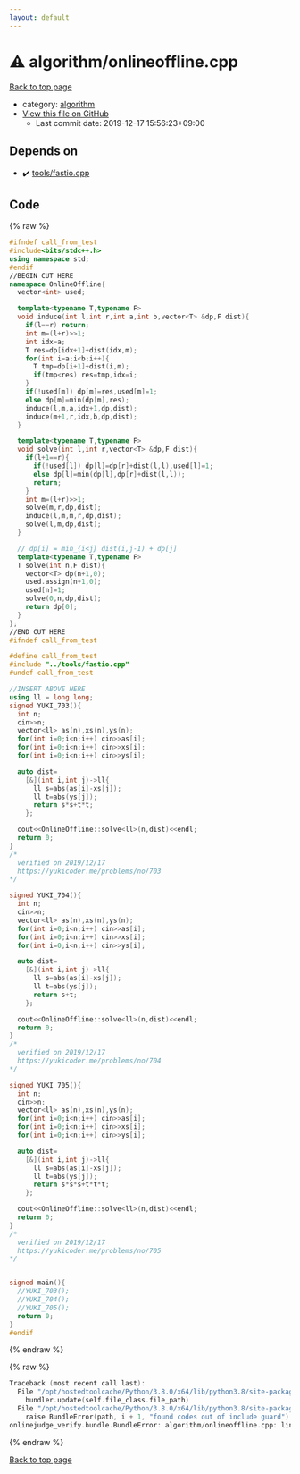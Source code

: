 ```yaml
---
layout: default
---
```


<!-- mathjax config similar to math.stackexchange -->
<script type="text/javascript" async
  src="https://cdnjs.cloudflare.com/ajax/libs/mathjax/2.7.5/MathJax.js?config=TeX-MML-AM_CHTML">
</script>
<script type="text/x-mathjax-config">
  MathJax.Hub.Config({
    TeX: { equationNumbers: { autoNumber: "AMS" }},
    tex2jax: {
      inlineMath: [ ['$','$'] ],
      processEscapes: true
    },
    "HTML-CSS": { matchFontHeight: false },
    displayAlign: "left",
    displayIndent: "2em"
  });
</script>

<script type="text/javascript" src="https://cdnjs.cloudflare.com/ajax/libs/jquery/3.4.1/jquery.min.js"></script>
<script src="https://cdn.jsdelivr.net/npm/jquery-balloon-js@1.1.2/jquery.balloon.min.js" integrity="sha256-ZEYs9VrgAeNuPvs15E39OsyOJaIkXEEt10fzxJ20+2I=" crossorigin="anonymous"></script>
<script type="text/javascript" src="../../assets/js/copy-button.js"></script>
<link rel="stylesheet" href="../../assets/css/copy-button.css" />


# :warning: algorithm/onlineoffline.cpp

<a href="../../index.html">Back to top page</a>

* category: <a href="../../index.html#ed469618898d75b149e5c7c4b6a1c415">algorithm</a>
* <a href="{{ site.github.repository_url }}/blob/master/algorithm/onlineoffline.cpp">View this file on GitHub</a>
    - Last commit date: 2019-12-17 15:56:23+09:00




## Depends on

* :heavy_check_mark: <a href="../tools/fastio.cpp.html">tools/fastio.cpp</a>


## Code

<a id="unbundled"></a>
{% raw %}
```cpp
#ifndef call_from_test
#include<bits/stdc++.h>
using namespace std;
#endif
//BEGIN CUT HERE
namespace OnlineOffline{
  vector<int> used;

  template<typename T,typename F>
  void induce(int l,int r,int a,int b,vector<T> &dp,F dist){
    if(l==r) return;
    int m=(l+r)>>1;
    int idx=a;
    T res=dp[idx+1]+dist(idx,m);
    for(int i=a;i<b;i++){
      T tmp=dp[i+1]+dist(i,m);
      if(tmp<res) res=tmp,idx=i;
    }
    if(!used[m]) dp[m]=res,used[m]=1;
    else dp[m]=min(dp[m],res);
    induce(l,m,a,idx+1,dp,dist);
    induce(m+1,r,idx,b,dp,dist);
  }

  template<typename T,typename F>
  void solve(int l,int r,vector<T> &dp,F dist){
    if(l+1==r){
      if(!used[l]) dp[l]=dp[r]+dist(l,l),used[l]=1;
      else dp[l]=min(dp[l],dp[r]+dist(l,l));
      return;
    }
    int m=(l+r)>>1;
    solve(m,r,dp,dist);
    induce(l,m,m,r,dp,dist);
    solve(l,m,dp,dist);
  }

  // dp[i] = min_{i<j} dist(i,j-1) + dp[j]
  template<typename T,typename F>
  T solve(int n,F dist){
    vector<T> dp(n+1,0);
    used.assign(n+1,0);
    used[n]=1;
    solve(0,n,dp,dist);
    return dp[0];
  }
};
//END CUT HERE
#ifndef call_from_test

#define call_from_test
#include "../tools/fastio.cpp"
#undef call_from_test

//INSERT ABOVE HERE
using ll = long long;
signed YUKI_703(){
  int n;
  cin>>n;
  vector<ll> as(n),xs(n),ys(n);
  for(int i=0;i<n;i++) cin>>as[i];
  for(int i=0;i<n;i++) cin>>xs[i];
  for(int i=0;i<n;i++) cin>>ys[i];

  auto dist=
    [&](int i,int j)->ll{
      ll s=abs(as[i]-xs[j]);
      ll t=abs(ys[j]);
      return s*s+t*t;
    };

  cout<<OnlineOffline::solve<ll>(n,dist)<<endl;
  return 0;
}
/*
  verified on 2019/12/17
  https://yukicoder.me/problems/no/703
*/

signed YUKI_704(){
  int n;
  cin>>n;
  vector<ll> as(n),xs(n),ys(n);
  for(int i=0;i<n;i++) cin>>as[i];
  for(int i=0;i<n;i++) cin>>xs[i];
  for(int i=0;i<n;i++) cin>>ys[i];

  auto dist=
    [&](int i,int j)->ll{
      ll s=abs(as[i]-xs[j]);
      ll t=abs(ys[j]);
      return s+t;
    };

  cout<<OnlineOffline::solve<ll>(n,dist)<<endl;
  return 0;
}
/*
  verified on 2019/12/17
  https://yukicoder.me/problems/no/704
*/

signed YUKI_705(){
  int n;
  cin>>n;
  vector<ll> as(n),xs(n),ys(n);
  for(int i=0;i<n;i++) cin>>as[i];
  for(int i=0;i<n;i++) cin>>xs[i];
  for(int i=0;i<n;i++) cin>>ys[i];

  auto dist=
    [&](int i,int j)->ll{
      ll s=abs(as[i]-xs[j]);
      ll t=abs(ys[j]);
      return s*s*s+t*t*t;
    };

  cout<<OnlineOffline::solve<ll>(n,dist)<<endl;
  return 0;
}
/*
  verified on 2019/12/17
  https://yukicoder.me/problems/no/705
*/


signed main(){
  //YUKI_703();
  //YUKI_704();
  //YUKI_705();
  return 0;
}
#endif

```
{% endraw %}

<a id="bundled"></a>
{% raw %}
```cpp
Traceback (most recent call last):
  File "/opt/hostedtoolcache/Python/3.8.0/x64/lib/python3.8/site-packages/onlinejudge_verify/docs.py", line 328, in write_contents
    bundler.update(self.file_class.file_path)
  File "/opt/hostedtoolcache/Python/3.8.0/x64/lib/python3.8/site-packages/onlinejudge_verify/bundle.py", line 123, in update
    raise BundleError(path, i + 1, "found codes out of include guard")
onlinejudge_verify.bundle.BundleError: algorithm/onlineoffline.cpp: line 5: found codes out of include guard

```
{% endraw %}

<a href="../../index.html">Back to top page</a>

